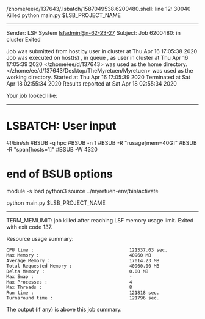 /zhome/ee/d/137643/.lsbatch/1587049538.6200480.shell: line 12: 30040 Killed                  python main.py $LSB_PROJECT_NAME

------------------------------------------------------------
Sender: LSF System <lsfadmin@n-62-23-27>
Subject: Job 6200480: <NNAgent38000-IMP-sample-length10-hist10> in cluster <dcc> Exited

Job <NNAgent38000-IMP-sample-length10-hist10> was submitted from host <n-62-27-19> by user <s183905> in cluster <dcc> at Thu Apr 16 17:05:38 2020
Job was executed on host(s) <n-62-23-27>, in queue <hpc>, as user <s183905> in cluster <dcc> at Thu Apr 16 17:05:39 2020
</zhome/ee/d/137643> was used as the home directory.
</zhome/ee/d/137643/Desktop/TheMyretuen/Myretuen> was used as the working directory.
Started at Thu Apr 16 17:05:39 2020
Terminated at Sat Apr 18 02:55:34 2020
Results reported at Sat Apr 18 02:55:34 2020

Your job looked like:

------------------------------------------------------------
# LSBATCH: User input
#!/bin/sh
#BSUB -q hpc
#BSUB -n 1
#BSUB -R "rusage[mem=40G]"
#BSUB -R "span[hosts=1]"
#BSUB -W 4320
# end of BSUB options

module -s load python3
source ../myretuen-env/bin/activate

python main.py $LSB_PROJECT_NAME


------------------------------------------------------------

TERM_MEMLIMIT: job killed after reaching LSF memory usage limit.
Exited with exit code 137.

Resource usage summary:

    CPU time :                                   121337.03 sec.
    Max Memory :                                 40960 MB
    Average Memory :                             17014.23 MB
    Total Requested Memory :                     40960.00 MB
    Delta Memory :                               0.00 MB
    Max Swap :                                   -
    Max Processes :                              4
    Max Threads :                                8
    Run time :                                   121818 sec.
    Turnaround time :                            121796 sec.

The output (if any) is above this job summary.

